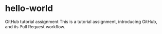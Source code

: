 # hello-world
GitHub tutorial assignment
This is a tutorial assignment, introducing GitHub, and its Pull Request workflow.
